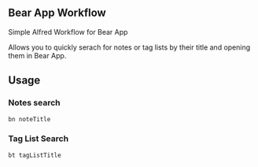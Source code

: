 
## Bear App Workflow
Simple Alfred Workflow for Bear App

Allows you to quickly serach for notes or tag lists by their title and opening them in Bear App.

## Usage

### Notes search
```
bn noteTitle
```

### Tag List Search

```
bt tagListTitle
```



